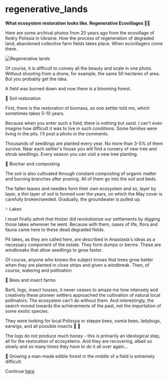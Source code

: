 # regenerative_lands
**What ecosystem restoration looks like. Regenerative Ecovillages 🌾🐝**

Here are some archival photos from 20 years ago from the ecovillage of Kedry Polissia in Ukraine. How the process of regeneration of degraded land, abandoned collective farm fields takes place. When ecovillagers come there.

![Regenerative lands](https://miro.medium.com/v2/resize:fit:1400/format:webp/1*UZeHxXCF4y63rkT2m86iyA.jpeg)


Of course, it is difficult to convey all the beauty and scale in one photo. Without shooting from a drone, for example, the same 50 hectares of area. But you probably get the idea. 

A field was burned down and now there is a blooming forest.

🌱 Soil restoration

First, there is the restoration of biomass, as one settler told me, which sometimes takes 5-10 years. 

Because when you enter such a field, there is nothing but sand. I can't even imagine how difficult it was to live in such conditions. Some families were living in the pits. I'll post a photo in the comments.

Thousands of seedlings are planted every year. No more than 3-5% of them survive. Near each settler's house you will find a nursery of new tree and shrub seedlings. Every season you can visit a new tree planting. 

🍃 Biochar and composting

The soil is also cultivated through constant composting of organic matter and burning branches after pruning. All of them go into the soil and beds. 

The fallen leaves and needles form their own ecosystem and so, layer by layer, a thin layer of soil is formed over the years, on which the May cover is carefully broken/seeded.
Gradually, the groundwater is pulled up.

💦 Lakes

I must finally admit that Holzer did revolutionize our settlements by digging those lakes wherever he went. Because with them, oases of life, flora and fauna came here to these dead degraded fields.

Pit lakes, as they are called here, are described in Anastasia's ideas as a necessary component of the estate. They form dumps or berms. These are windbreaks that allow seedlings to grow faster. 

Of course, anyone who knows the subject knows that trees grow better when they are planted in close strips and given a windbreak. Then, of course, watering and pollination 

🐝 Bees and insect farms

Borti, logs, insect houses, it never ceases to amaze me how intensely and creatively these pioneer settlers approached the cultivation of natural local pollinators.
The ecosystem can't do without them. 
And interestingly, the search moved towards the achievements of the past, not the importation of some exotic species. 

They were looking for local Polissya or steppe bees, osmia bees, ladybugs, earwigs, and all possible insects 🐞 🦟 

The logs do not produce much honey - this is primarily an ideological step, all for the restoration of ecosystems. 
And they are recovering, albeit so slowly and so many times they have to do it all over again...

🌳 Growing a man-made edible forest in the middle of a field is extremely difficult. 

Continue [here](https://medium.com/@rodovidme/terraformation-b0235dde32b0)
